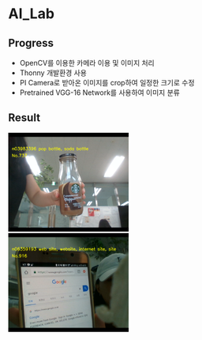 # AI_Lab

## Progress
* OpenCV를 이용한 카메라 이용 및 이미지 처리
* Thonny 개발환경 사용
* PI Camera로 받아온 이미지를 crop하여 일정한 크기로 수정
* Pretrained VGG-16 Network를 사용하여 이미지 분류

## Result
<img height="200" src="https://github.com/wlgh312/AI_Lab/blob/master/CamLive_VGG16/out_examples/20190604_171747_12.png" /><br>
<img height="200" src="https://github.com/wlgh312/AI_Lab/blob/master/CamLive_VGG16/out_examples/20190618_162304_10.png" />